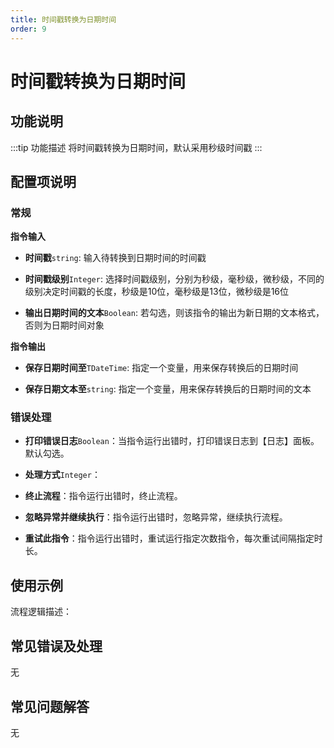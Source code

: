 ```yaml
---
title: 时间戳转换为日期时间
order: 9
---
```


# 时间戳转换为日期时间

## 功能说明

:::tip 功能描述
将时间戳转换为日期时间，默认采用秒级时间戳
:::

## 配置项说明

### 常规

**指令输入**

- **时间戳**`string`: 输入待转换到日期时间的时间戳

- **时间戳级别**`Integer`: 选择时间戳级别，分别为秒级，毫秒级，微秒级，不同的级别决定时间戳的长度，秒级是10位，毫秒级是13位，微秒级是16位

- **输出日期时间的文本**`Boolean`: 若勾选，则该指令的输出为新日期的文本格式，否则为日期时间对象


**指令输出**

- **保存日期时间至**`TDateTime`: 指定一个变量，用来保存转换后的日期时间

- **保存日期文本至**`string`: 指定一个变量，用来保存转换后的日期时间的文本

### 错误处理

- **打印错误日志**`Boolean`：当指令运行出错时，打印错误日志到【日志】面板。默认勾选。

- **处理方式**`Integer`：

 - **终止流程**：指令运行出错时，终止流程。

 - **忽略异常并继续执行**：指令运行出错时，忽略异常，继续执行流程。

 - **重试此指令**：指令运行出错时，重试运行指定次数指令，每次重试间隔指定时长。

## 使用示例

流程逻辑描述：

## 常见错误及处理

无

## 常见问题解答

无

